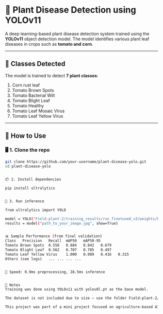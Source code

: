 # 🌿 Plant Disease Detection using YOLOv11

A deep learning-based plant disease detection system trained using the **YOLOv11** object detection model. The model identifies various plant leaf diseases in crops such as **tomato and corn**.


---

## 🧠 Classes Detected

The model is trained to detect **7 plant classes**:

1. Corn rust leaf  
2. Tomato Brown Spots  
3. Tomato Bacterial Wilt  
4. Tomato Blight Leaf  
5. Tomato Healthy  
6. Tomato Leaf Mosaic Virus  
7. Tomato Leaf Yellow Virus  

---

## 🚀 How to Use

### 🖥️ 1. Clone the repo

```bash
git clone https://github.com/your-username/plant-disease-yolo.git
cd plant-disease-yolo


📦 2. Install dependencies

pip install ultralytics


🧪 3. Run inference

from ultralytics import YOLO

model = YOLO("Field-plant-2/training_results/run_finetuned_v3/weights/best.pt")
results = model("path_to_your_image.jpg", show=True)


📊 Sample Performance (from final validation)
Class	Precision	Recall	mAP50	mAP50-95
Tomato Brown Spots	0.558	0.884	0.842	0.679
Tomato Blight Leaf	0.562	0.707	0.705	0.497
Tomato Leaf Yellow Virus	1.000	0.089	0.416	0.315
Others (see logs)	...	...	...	...


📝 Speed: 0.9ms preprocessing, 28.5ms inference


📌 Notes
Training was done using YOLOv11 with yolov8l.pt as the base model.

The dataset is not included due to size — use the folder Field-plant-2/ structure for reference.

This project was part of a mini project focused on agriculture-based AI solutions.
